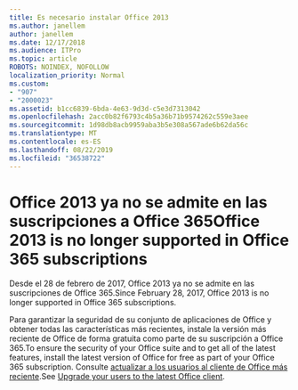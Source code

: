 ```yaml
---
title: Es necesario instalar Office 2013
ms.author: janellem
author: janellem
ms.date: 12/17/2018
ms.audience: ITPro
ms.topic: article
ROBOTS: NOINDEX, NOFOLLOW
localization_priority: Normal
ms.custom:
- "907"
- "2000023"
ms.assetid: b1cc6839-6bda-4e63-9d3d-c5e3d7313042
ms.openlocfilehash: 2acc0b82f6793c4b5a36b71b9574262c559e3aee
ms.sourcegitcommit: 1d98db8acb9959aba3b5e308a567ade6b62da56c
ms.translationtype: MT
ms.contentlocale: es-ES
ms.lasthandoff: 08/22/2019
ms.locfileid: "36538722"
---
```

# <a name="office-2013-is-no-longer-supported-in-office-365-subscriptions"></a><span data-ttu-id="83cbf-102">Office 2013 ya no se admite en las suscripciones a Office 365</span><span class="sxs-lookup"><span data-stu-id="83cbf-102">Office 2013 is no longer supported in Office 365 subscriptions</span></span>

<span data-ttu-id="83cbf-103">Desde el 28 de febrero de 2017, Office 2013 ya no se admite en las suscripciones de Office 365.</span><span class="sxs-lookup"><span data-stu-id="83cbf-103">Since February 28, 2017, Office 2013 is no longer supported in Office 365 subscriptions.</span></span>
  
<span data-ttu-id="83cbf-104">Para garantizar la seguridad de su conjunto de aplicaciones de Office y obtener todas las características más recientes, instale la versión más reciente de Office de forma gratuita como parte de su suscripción a Office 365.</span><span class="sxs-lookup"><span data-stu-id="83cbf-104">To ensure the security of your Office suite and to get all of the latest features, install the latest version of Office for free as part of your Office 365 subscription.</span></span> <span data-ttu-id="83cbf-105">Consulte [actualizar a los usuarios al cliente de Office más reciente](https://docs.microsoft.com/office365/admin/setup/upgrade-users-to-latest-office-client).</span><span class="sxs-lookup"><span data-stu-id="83cbf-105">See [Upgrade your users to the latest Office client](https://docs.microsoft.com/office365/admin/setup/upgrade-users-to-latest-office-client).</span></span>
  